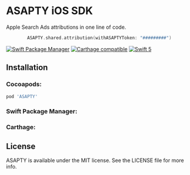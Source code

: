 # ASAPTY iOS SDK

Apple Search Ads attributions in one line of code.
```swift
        ASAPTY.shared.attribution(withASAPTYToken: "#########")
```
[![Swift Package Manager](https://img.shields.io/badge/SwiftPM-compatible-yellowgreen.svg)](https://swift.org/package-manager)
[![Carthage compatible](https://img.shields.io/badge/Carthage-compatible-4BC51D.svg?style=flat)](https://github.com/Carthage/Carthage)
[![Swift 5](https://img.shields.io/badge/language-Swift5-orange.svg)](https://developer.apple.com/swift)

## Installation

### Cocoapods:

```ruby
pod 'ASAPTY'
```
### Swift Package Manager:
### Carthage:

## License

ASAPTY is available under the MIT license. See the LICENSE file for more info.



